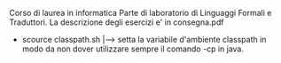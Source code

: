 Corso di laurea in informatica
Parte di laboratorio di Linguaggi Formali e Traduttori.
La descrizione degli esercizi e' in consegna.pdf

- scource classpath.sh
|--> setta la variabile d'ambiente classpath in modo da non dover utilizzare sempre il comando -cp in java.
